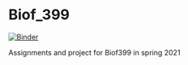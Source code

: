 # Biof_399

[![Binder](https://mybinder.org/badge_logo.svg)](https://mybinder.org/v2/gh/1010shane/Biof_399/commit)

Assignments and project for Biof399 in spring 2021
